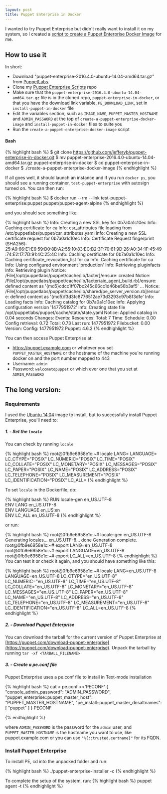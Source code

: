 ```yaml
---
layout: post
title: Puppet Enterprise in Docker
---
```


I wanted to try Puppet Enterprise but didn't really want to install it on my system, so 
I created a [script to create a Puppet Enterprise Docker Image](https://github.com/jefferyb/puppet-enterprise-in-docker) for me.

## How to use it

In short:

- Download "puppet-enterprise-2016.4.0-ubuntu-14.04-amd64.tar.gz" from [PuppetLabs](https://puppet.com/download-puppet-enterprise).
- Clone my [Puppet Enterprise Scripts](https://github.com/jefferyb/puppet-enterprise-in-docker.git) repo
- Make sure that the `puppet-enterprise-2016.4.0-ubuntu-14.04-amd64.tar.gz` file is in the cloned repo, `puppet-enterprise-in-docker`, or that you have the download link variable, `PE_DOWNLOAD_LINK`, set in `install-puppet-in-docker` file
- Edit the variables section, such as `IMAGE_NAME`, `PUPPET_MASTER_HOSTNAME` and `ADMIN_PASSWORD` at the top of `create-a-puppet-enterprise-docker-image` and `install-puppet-in-docker` files to suite you
- Run the `create-a-puppet-enterprise-docker-image` script

#### Bash
{% highlight bash %}
$ git clone https://github.com/jefferyb/puppet-enterprise-in-docker.git
$ mv puppet-enterprise-2016.4.0-ubuntu-14.04-amd64.tar.gz puppet-enterprise-in-docker
$ cd puppet-enterprise-in-docker
$ ./create-a-puppet-enterprise-docker-image
{% endhighlight %}

If all goes well, it should launch an instance and if you run `docker ps`, you should see a running container, `test-puppet-enterprise` with autosign turned on. 
You can then run:

{% highlight bash %}
$ docker run --rm --link test-puppet-enterprise:puppet puppet/puppet-agent-alpine
{% endhighlight %}

and you should see something like:

{% highlight bash %}
Info: Creating a new SSL key for 0b7a0a1c10ec
Info: Caching certificate for ca
Info: csr_attributes file loading from /etc/puppetlabs/puppet/csr_attributes.yaml
Info: Creating a new SSL certificate request for 0b7a0a1c10ec
Info: Certificate Request fingerprint (SHA256): 25:A9:66:E1:E6:59:D0:8B:A2:55:10:83:EC:B2:3F:70:61:9D:26:A0:34:1F:45:49:74:E2:17:7D:91:4C:25:4C
Info: Caching certificate for 0b7a0a1c10ec
Info: Caching certificate_revocation_list for ca
Info: Caching certificate for ca
Info: Using configured environment 'production'
Info: Retrieving pluginfacts
Info: Retrieving plugin
Notice: /File[/opt/puppetlabs/puppet/cache/lib/facter]/ensure: created
Notice: /File[/opt/puppetlabs/puppet/cache/lib/facter/aio_agent_build.rb]/ensure: defined content as '{md5}cdcc1ff07bc245c66cc1d46be56b3af5'
...
Notice: /File[/opt/puppetlabs/puppet/cache/lib/shared/pe_server_version.rb]/ensure: defined content as '{md5}f3d3fc8776512ae73d3293c97b8f3dfe'
Info: Loading facts
Info: Caching catalog for 0b7a0a1c10ec
Info: Applying configuration version '1477951972'
Info: Creating state file /opt/puppetlabs/puppet/cache/state/state.yaml
Notice: Applied catalog in 0.04 seconds
Changes:
Events:
Resources:
            Total: 7
Time:
         Schedule: 0.00
   Config retrieval: 0.72
            Total: 0.73
         Last run: 1477951972
       Filebucket: 0.00
Version:
           Config: 1477951972
           Puppet: 4.6.2
{% endhighlight %}

You can then access Puppet Enterprise at:

- https://puppet.example.com or whatever you set `PUPPET_MASTER_HOSTNAME` or the hostname of the machine you're running docker on and the port number mapped to 443
- Username: `admin`
- Password: `welcometopuppet` or which ever one that you set at `ADMIN_PASSWORD`

## The long version:

### Requirements

I used the [Ubuntu 14.04](https://hub.docker.com/_/ubuntu/) image to install, but to successfully install Puppet Enterprise, you'll need to:

##### 1. - Set the `locale`

You can check by running `locale`

{% highlight bash %}
root@0fb9e6958e1c:~# locale
LANG=
LANGUAGE=
LC_CTYPE="POSIX"
LC_NUMERIC="POSIX"
LC_TIME="POSIX"
LC_COLLATE="POSIX"
LC_MONETARY="POSIX"
LC_MESSAGES="POSIX"
LC_PAPER="POSIX"
LC_NAME="POSIX"
LC_ADDRESS="POSIX"
LC_TELEPHONE="POSIX"
LC_MEASUREMENT="POSIX"
LC_IDENTIFICATION="POSIX"
LC_ALL=
{% endhighlight %}

To set `locale` in the Dockerfile, do:

{% highlight bash %}
RUN locale-gen en_US.UTF-8  
ENV LANG en_US.UTF-8  
ENV LANGUAGE en_US:en  
ENV LC_ALL en_US.UTF-8 
{% endhighlight %}

or run:

{% highlight bash %}
root@0fb9e6958e1c:~# locale-gen en_US.UTF-8
Generating locales...
  en_US.UTF-8... done
Generation complete.
root@0fb9e6958e1c:~# export LANG=en_US.UTF-8
root@0fb9e6958e1c:~# export LANGUAGE=en_US.UTF-8
root@0fb9e6958e1c:~# export LC_ALL=en_US.UTF-8
{% endhighlight %}
You can test it or check it again, and you should have something like this:

{% highlight bash %}
root@0fb9e6958e1c:~# locale
LANG=en_US.UTF-8
LANGUAGE=en_US.UTF-8
LC_CTYPE="en_US.UTF-8"
LC_NUMERIC="en_US.UTF-8"
LC_TIME="en_US.UTF-8"
LC_COLLATE="en_US.UTF-8"
LC_MONETARY="en_US.UTF-8"
LC_MESSAGES="en_US.UTF-8"
LC_PAPER="en_US.UTF-8"
LC_NAME="en_US.UTF-8"
LC_ADDRESS="en_US.UTF-8"
LC_TELEPHONE="en_US.UTF-8"
LC_MEASUREMENT="en_US.UTF-8"
LC_IDENTIFICATION="en_US.UTF-8"
LC_ALL=en_US.UTF-8
{% endhighlight %}

##### 2. - Download Puppet Enterprise

You can download the tarball for the current version of Puppet Enterprise at [https://puppet.com/download-puppet-enterprise](https://puppet.com/download-puppet-enterprise).
Unpack the tarball by running `tar -xf <TARBALL_FILENAME>`

##### 3. - Create a pe.conf file

Puppet Enterprise uses a pe.conf file to install in Text-mode installation

{% highlight bash %}
cat > pe.conf <<'PECONF'
{
  "console_admin_password": "ADMIN_PASSWORD",
  "puppet_enterprise::puppet_master_host": "PUPPET_MASTER_HOSTNAME",
  "pe_install::puppet_master_dnsaltnames": [
    "puppet"
  ]
}
PECONF

{% endhighlight %}

where `ADMIN_PASSWORD` is the password for the `admin` user,
and `PUPPET_MASTER_HOSTNAME` is the hostname you want to use, like puppet.example.com or you can use `"%{::trusted.certname}"` for its FQDN.

### Install Puppet Enterprise

To install PE, cd into the unpacked folder and run:

{% highlight bash %}
./puppet-enterprise-installer -c <FULL PATH TO pe.conf>
{% endhighlight %}

To complete the setup of the system, run:
{% highlight bash %}
puppet agent -t
{% endhighlight %}
